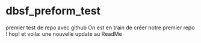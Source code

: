 # dbsf_preform_test
premier test de repo avec github
On est en train de créer notre premier repo !
hop! et voila: une nouvelle update au ReadMe